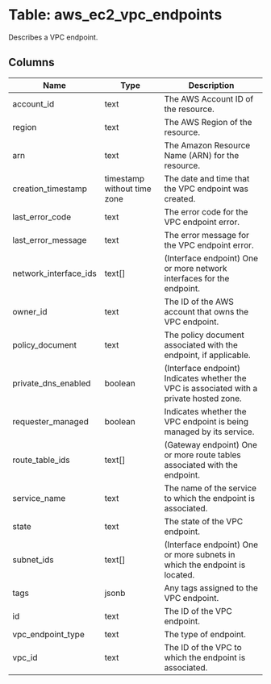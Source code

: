 
# Table: aws_ec2_vpc_endpoints
Describes a VPC endpoint.
## Columns
| Name        | Type           | Description  |
| ------------- | ------------- | -----  |
|account_id|text|The AWS Account ID of the resource.|
|region|text|The AWS Region of the resource.|
|arn|text|The Amazon Resource Name (ARN) for the resource.|
|creation_timestamp|timestamp without time zone|The date and time that the VPC endpoint was created.|
|last_error_code|text|The error code for the VPC endpoint error.|
|last_error_message|text|The error message for the VPC endpoint error.|
|network_interface_ids|text[]|(Interface endpoint) One or more network interfaces for the endpoint.|
|owner_id|text|The ID of the AWS account that owns the VPC endpoint.|
|policy_document|text|The policy document associated with the endpoint, if applicable.|
|private_dns_enabled|boolean|(Interface endpoint) Indicates whether the VPC is associated with a private hosted zone.|
|requester_managed|boolean|Indicates whether the VPC endpoint is being managed by its service.|
|route_table_ids|text[]|(Gateway endpoint) One or more route tables associated with the endpoint.|
|service_name|text|The name of the service to which the endpoint is associated.|
|state|text|The state of the VPC endpoint.|
|subnet_ids|text[]|(Interface endpoint) One or more subnets in which the endpoint is located.|
|tags|jsonb|Any tags assigned to the VPC endpoint.|
|id|text|The ID of the VPC endpoint.|
|vpc_endpoint_type|text|The type of endpoint.|
|vpc_id|text|The ID of the VPC to which the endpoint is associated.|
